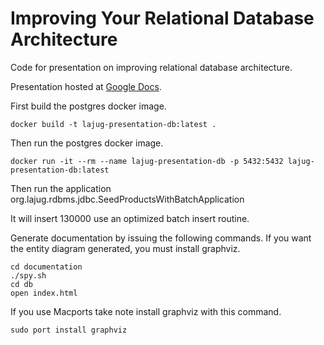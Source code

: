 # Improving Your Relational Database Architecture
Code for presentation on improving relational database architecture.

Presentation hosted at [Google Docs](https://docs.google.com/presentation/d/1IQeHJptGnU9TWCror8f5JPH1hC6xSBBTk8rRvcj_GOc/edit?usp=sharing).

First build the postgres docker image.

```docker build -t lajug-presentation-db:latest .```

Then run the postgres docker image.

```docker run -it --rm --name lajug-presentation-db -p 5432:5432 lajug-presentation-db:latest```

Then run the application org.lajug.rdbms.jdbc.SeedProductsWithBatchApplication

It will insert 130000 use an optimized batch insert routine.

Generate documentation by issuing the following commands.
If you want the entity diagram generated,  you must install graphviz.

```
cd documentation
./spy.sh 
cd db
open index.html
```

If you use Macports take note install graphviz with this command.

```
sudo port install graphviz
```






